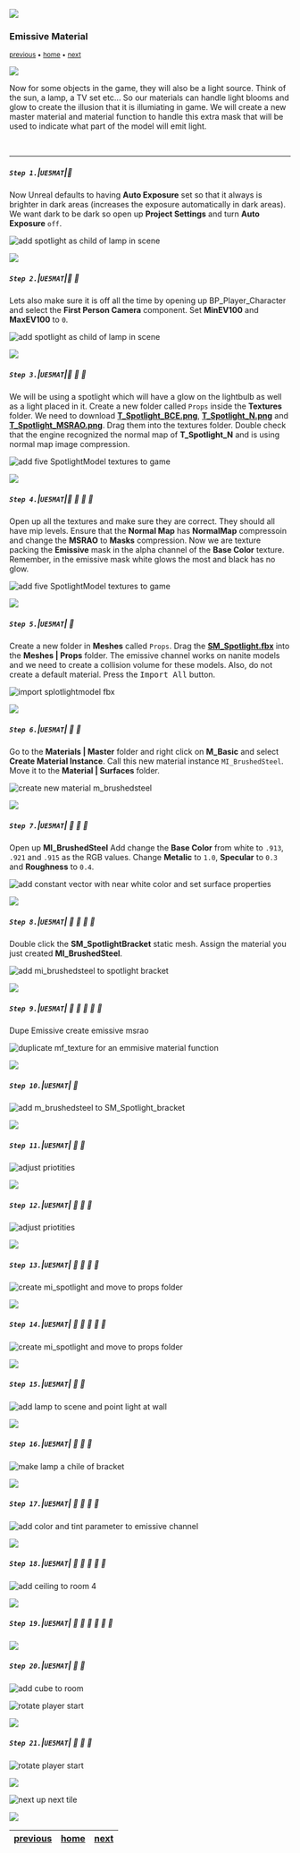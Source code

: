![](../images/line3.png)
### Emissive Material

<sub>[previous](../translucent/README.md#user-content-masks-opacity--translucent-ii) • [home](../README.md#user-content-ue4-intro-to-materials) • [next](../illumination-ii/README.md#user-content-emissive-material-ii)</sub>

![](../images/line3.png)

Now for some objects in the game, they will also be a light source.  Think of the sun, a lamp, a TV set etc...  So our materials can handle light blooms and glow to create the illusion that it is illumiating in game.  We will create a new master material and material function to handle this extra mask that will be used to indicate what part of the model will emit light.

<br>

---

##### `Step 1.`\|`UE5MAT`|:small_blue_diamond:

Now Unreal defaults to having **Auto Exposure** set so that it always is brighter in dark areas (increases the exposure automatically in dark areas).  We want dark to be dark so open up **Project Settings** and turn **Auto Exposure** `off`.

![add spotlight as child of lamp in scene](images/autoOff.png)

![](../images/line2.png)

##### `Step 2.`\|`UE5MAT`|:small_blue_diamond: :small_blue_diamond: 

Lets also make sure it is off all the time by opening up BP_Player_Character and select the **First Person Camera** component. Set **MinEV100** and **MaxEV100** to `0`.

![add spotlight as child of lamp in scene](images/ev0.png)

![](../images/line2.png)

##### `Step 3.`\|`UE5MAT`|:small_blue_diamond: :small_blue_diamond: :small_blue_diamond:

We will be using a spotlight which will have a glow on the lightbulb as well as a light placed in it.  Create a new folder called `Props` inside the **Textures** folder. We need to download **[T_Spotlight_BCE.png](../Assets/T_Spotlight_BCE.png)**, **[T_Spotlight_N.png](../Assets/T_Spotlight_N.png)** and **[T_Spotlight_MSRAO.png](../Assets/T_Spotlight_MSRAO.png)**. Drag them into the textures folder. Double check that the engine recognized the normal map of **T_Spotlight_N** and is using normal map image compression.

![add five SpotlightModel textures to game](images/tSpotlightT.png)

![](../images/line2.png)

##### `Step 4.`\|`UE5MAT`|:small_blue_diamond: :small_blue_diamond: :small_blue_diamond: :small_blue_diamond:

Open up all the textures and make sure they are correct.  They should all have mip levels.  Ensure that the **Normal Map** has **NormalMap** compressoin and change the **MSRAO** to **Masks** compression. Now we are texture packing the **Emissive** mask in the alpha channel of the **Base Color** texture. Remember, in the emissive mask white glows the most and black has no glow.

![add five SpotlightModel textures to game](images/checkTextures.png)

![](../images/line2.png)

##### `Step 5.`\|`UE5MAT`| :small_orange_diamond:

Create a new folder in **Meshes** called `Props`. Drag the **[SM_Spotlight.fbx](../Assets/SM_Spotlight.fbx)** into the **Meshes | Props** folder.  The emissive channel works on nanite models and we need to create a collision volume for these models.  Also, do not create a default material. Press the <kbd>Import All</kbd> button.

![import splotlightmodel fbx](images/importSpotlight.png)

![](../images/line2.png)

##### `Step 6.`\|`UE5MAT`| :small_orange_diamond: :small_blue_diamond:

Go to the **Materials | Master** folder and right click on **M_Basic** and select **Create Material Instance**. Call this new material instance `MI_BrushedSteel`. Move it to the **Material | Surfaces** folder.

![create new material m_brushedsteel](images/createMIBrushedSteel.png)

![](../images/line2.png)

##### `Step 7.`\|`UE5MAT`| :small_orange_diamond: :small_blue_diamond: :small_blue_diamond:

Open up **MI_BrushedSteel** Add change the **Base Color** from white to  `.913`, `.921` and `.915` as the RGB values. Change **Metalic** to `1.0`, **Specular** to `0.3` and **Roughness** to `0.4`.

![add constant vector with near white color and set surface properties](images/steelSettigns.png)

![](../images/line2.png)

##### `Step 8.`\|`UE5MAT`| :small_orange_diamond: :small_blue_diamond: :small_blue_diamond: :small_blue_diamond:

Double click the **SM_SpotlightBracket** static mesh. Assign the material you just created **MI_BrushedSteel**.

![add mi_brushedsteel to spotlight bracket](images/assignToBracket.png)

![](../images/line2.png)

##### `Step 9.`\|`UE5MAT`| :small_orange_diamond: :small_blue_diamond: :small_blue_diamond: :small_blue_diamond: :small_blue_diamond:

Dupe Emissive create emissive msrao

![duplicate mf_texture for an emmisive material function](images/EmissiveMSRAO.png)

![](../images/line2.png)

##### `Step 10.`\|`UE5MAT`| :large_blue_diamond:



![add m_brushedsteel to SM_Spotlight_bracket](images/ConnectToEmissive.png)

![](../images/line2.png)

##### `Step 11.`\|`UE5MAT`| :large_blue_diamond: :small_blue_diamond: 

![adjust priotities](images/switchParamEm.png)

![](../images/line2.png)

##### `Step 12.`\|`UE5MAT`| :large_blue_diamond: :small_blue_diamond: :small_blue_diamond: 

![adjust priotities](images/emissiveScalar.png)

![](../images/line2.png)

##### `Step 13.`\|`UE5MAT`| :large_blue_diamond: :small_blue_diamond: :small_blue_diamond:  :small_blue_diamond: 

![create mi_spotlight and move to props folder](images/testScalar.png)

![](../images/line2.png)

##### `Step 14.`\|`UE5MAT`| :large_blue_diamond: :small_blue_diamond: :small_blue_diamond: :small_blue_diamond:  :small_blue_diamond: 



![create mi_spotlight and move to props folder](images/matInstanceEm.png)

![](../images/line2.png)

##### `Step 15.`\|`UE5MAT`| :large_blue_diamond: :small_orange_diamond: 

![add lamp to scene and point light at wall](images/setUpLamp.png)

![](../images/line2.png)

##### `Step 16.`\|`UE5MAT`| :large_blue_diamond: :small_orange_diamond:   :small_blue_diamond: 



![make lamp a chile of bracket](images/assignLampMat.png)

![](../images/line2.png)

##### `Step 17.`\|`UE5MAT`| :large_blue_diamond: :small_orange_diamond: :small_blue_diamond: :small_blue_diamond:

![add color and tint parameter to emissive channel](images/createLampBP.png)

![](../images/line2.png)

##### `Step 18.`\|`UE5MAT`| :large_blue_diamond: :small_orange_diamond: :small_blue_diamond: :small_blue_diamond: :small_blue_diamond:


![add ceiling to room 4](images/addComponentsLampBracket.png)

![](../images/line2.png)

##### `Step 19.`\|`UE5MAT`| :large_blue_diamond: :small_orange_diamond: :small_blue_diamond: :small_blue_diamond: :small_blue_diamond: :small_blue_diamond:



![](../images/line2.png)

##### `Step 20.`\|`UE5MAT`| :large_blue_diamond: :large_blue_diamond:

![add cube to room](images/dragFirstLightInRoom.png)

![rotate player start](images/dragFirstLightInRoom.png)

![](../images/line2.png)

##### `Step 21.`\|`UE5MAT`| :large_blue_diamond: :large_blue_diamond: :small_blue_diamond:

![rotate player start](images/emissiveTint.png)

![](../images/line.png)

<!-- <img src="https://via.placeholder.com/1000x100/45D7CA/000000/?text=Next Up - Emissive Material II"> -->
![next up next tile](images/banner.png)

![](../images/line.png)

| [previous](../translucent/README.md#user-content-masks-opacity--translucent-ii)| [home](../README.md#user-content-ue4-intro-to-materials) | [next](../illumination-ii/README.md#user-content-emissive-material-ii)|
|---|---|---|
